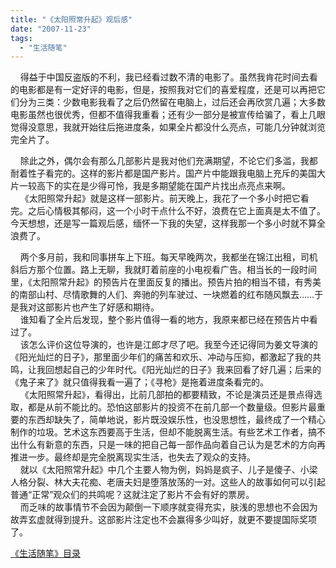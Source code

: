 ```yaml
---
title: "《太阳照常升起》观后感"
date: "2007-11-23"
tags: 
  - "生活随笔"
---
```


    得益于中国反盗版的不利，我已经看过数不清的电影了。虽然我肯花时间去看的电影都是有一定好评的电影，但是，按照我对它们的喜爱程度，还是可以再把它们分为三类：少数电影我看了之后仍然留在电脑上，过后还会再欣赏几遍；大多数电影虽然也很优秀，但都不值得我重看；还有少一部分是被宣传给骗了，看上几眼觉得没意思，我就开始往后拖进度条，如果全片都没什么亮点，可能几分钟就浏览完全片了。

    除此之外，偶尔会有那么几部影片是我对他们充满期望，不论它们多滥，我都耐着性子看完的。这样的影片都是国产影片。国产片中能跟我电脑上充斥的美国大片一较高下的实在是少得可怜，我是多期望能在国产片找出点亮点来啊。  
    《太阳照常升起》就是这样一部影片。前天晚上，我花了一个多小时把它看完。之后心情极其郁闷，这一个小时干点什么不好，浪费在它上面真是太不值了。今天想想，还是写一篇观后感，缅怀一下我的失望，这样我那一个多小时就不算全浪费了。

    两个多月前，我和同事拼车上下班。每天早晚两次，我都坐在锦江出租，司机斜后方那个位置。路上无聊，我就盯着前座的小电视看广告。相当长的一段时间里，《太阳照常升起》的预告片在里面反复的播出。预告片拍的相当不错，有秀美的南部山村、尽情歌舞的人们、奔驰的列车驶过、一块燃着的红布随风飘去……于是我对这部影片也产生了好感和期待。  
    谁知看了全片后发现，整个影片值得一看的地方，我原来都已经在预告片中看过了。  
    该怎么评价这位导演的，也许是江郎才尽了吧。我至今还记得同为姜文导演的《阳光灿烂的日子》，那里面少年们的痛苦和欢乐、冲动与压抑，都激起了我的共鸣，让我回想起自己的少年时代。《阳光灿烂的日子》我来回看了好几遍；后来的《鬼子来了》就只值得我看一遍了；《寻枪》是拖着进度条看完的。  
    《太阳照常升起》，看得出，比前几部拍的都要精致，不论是演员还是景点得选取，都是从前不能比的。恐怕这部影片的投资不在前几部一个数量级。但影片最重要的东西却缺失了，简单地说，影片既没娱乐性，也没思想性，最终成了一个精心制作的垃圾。艺术这东西要高于生活，但却不能脱离生活。有些艺术工作者，搞不出什么有新意的东西，只是一味的把自己每一部作品向着自己认为是艺术的方向再推进一步。最终却是完全脱离现实生活，也失去了观众的支持。  
    就以《太阳照常升起》中几个主要人物为例，妈妈是疯子、儿子是傻子、小梁人格分裂、林大夫花痴、老唐夫妇是堕落放荡的一对。这些人的故事如何可以引起普通“正常”观众们的共鸣呢？这就注定了影片不会有好的票房。  
    而乏味的故事情节不会因为颠倒一下顺序就变得充实，肤浅的思想也不会因为故弄玄虚就得到提升。这部影片注定也不会赢得多少叫好，就更不要提国际奖项了。  
  
[《生活随笔》目录](mmm2007-10-25_18.59/Blog/cns!1pU-rgQVTuuWM1TX8W8PfmDA!1123.entry)
